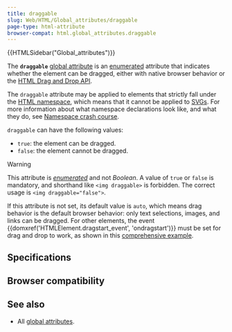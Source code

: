 ```yaml
---
title: draggable
slug: Web/HTML/Global_attributes/draggable
page-type: html-attribute
browser-compat: html.global_attributes.draggable
---
```


{{HTMLSidebar("Global_attributes")}}

The **`draggable`** [global attribute](/Web/HTML/Global_attributes) is an [enumerated](/Glossary/Enumerated) attribute that indicates whether the element can be dragged, either with native browser behavior or the [HTML Drag and Drop API](/Web/API/HTML_Drag_and_Drop_API).

The `draggable` attribute may be applied to elements that strictly fall under the [HTML namespace](/Glossary/Namespace), which means that it cannot be applied to [SVGs](/Web/SVG).
For more information about what namespace declarations look like, and what they do, see [Namespace crash course](/Web/SVG/Namespaces_Crash_Course).

`draggable` can have the following values:

- `true`: the element can be dragged.
- `false`: the element cannot be dragged.

> [!WARNING]
> This attribute is _[enumerated](/Glossary/Enumerated)_ and not _Boolean_. A value of `true` or `false` is mandatory, and shorthand like `<img draggable>` is forbidden. The correct usage is `<img draggable="false">`.

If this attribute is not set, its default value is `auto`, which means drag behavior is the default browser behavior: only text selections, images, and links can be dragged. For other elements, the event {{domxref('HTMLElement.dragstart_event', 'ondragstart')}} must be set for drag and drop to work, as shown in this [comprehensive example](/Web/API/HTML_Drag_and_Drop_API/Drag_operations).

## Specifications



## Browser compatibility



## See also

- All [global attributes](/Web/HTML/Global_attributes).
